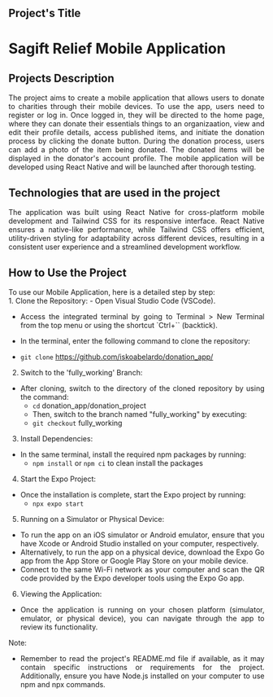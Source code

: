 ## Project's Title
# Sagift Relief Mobile Application

## Projects Description
<div align="justify">
The project aims to create a mobile application that allows users to donate to charities through their mobile devices. To use the app, users need to register or log in. Once logged in, they will be directed to the home page, where they can donate their essentials things to an organizaation, view and edit their profile details, access published items, and initiate the donation process by clicking the donate button. During the donation process, users can add a photo of the item being donated. The donated items will be displayed in the donator's account profile. The mobile application will be developed using React Native and will be launched after thorough testing. 
 <br>
 </div>
<div align="justify">
</div>

## Technologies that are used in the project
<div align="justify">
The application was built using React Native for cross-platform mobile development and Tailwind CSS for its responsive interface. React Native ensures a native-like performance, while Tailwind CSS offers efficient, utility-driven styling for adaptability across different devices, resulting in a consistent user experience and a streamlined development workflow.
<br>
</div>

## How to Use the Project
<div align="justify">
To use our Mobile Application, here is a detailed step by step:
<br>
1. Clone the Repository:
 - Open Visual Studio Code (VSCode).

 - Access the integrated terminal by going to Terminal > New Terminal from the top menu or using the shortcut `Ctrl+`` (backtick).

 - In the terminal, enter the following command to clone the repository:

 - `git clone` https://github.com/iskoabelardo/donation_app/
2. Switch to the 'fully_working' Branch:
 - After cloning, switch to the directory of the cloned repository by using the command:
   - `cd` donation_app/donation_project
   - Then, switch to the branch named "fully_working" by executing:
   - `git checkout` fully_working
3. Install Dependencies:
 - In the same terminal, install the required npm packages by running:
   - `npm install` or `npm ci` to clean install the packages
4. Start the Expo Project:
 - Once the installation is complete, start the Expo project by running:
   - `npx expo start`
5. Running on a Simulator or Physical Device:
 - To run the app on an iOS simulator or Android emulator, ensure that you have Xcode or Android Studio installed on your computer, respectively.
 - Alternatively, to run the app on a physical device, download the Expo Go app from the App Store or Google Play Store on your mobile device.
 - Connect to the same Wi-Fi network as your computer and scan the QR code provided by the Expo developer tools using the Expo Go app.
6. Viewing the Application:
  - Once the application is running on your chosen platform (simulator, emulator, or physical device), you can navigate through the app to review its functionality.

Note: 
 - Remember to read the project's README.md file if available, as it may contain specific instructions or requirements for the project. Additionally, ensure you have Node.js installed on your computer to use npm and npx commands.
<br>
</div>
